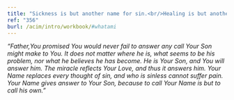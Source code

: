 ```yaml
---
title: "Sickness is but another name for sin.<br/>Healing is but another Name for God.<br/>The miracle is thus a call to Him."
ref: "356"
burl: /acim/intro/workbook/#whatami
---
```


*“Father,You promised You would never fail to answer any call Your Son
might make to You. It does not matter where he is, what seems to be his
problem, nor what he believes he has become. He is Your Son, and You
will answer him. The miracle reflects Your Love, and thus it answers
him. Your Name replaces every thought of sin, and who is sinless cannot
suffer pain. Your Name gives answer to Your Son, because to call Your
Name is but to call his own.”*

